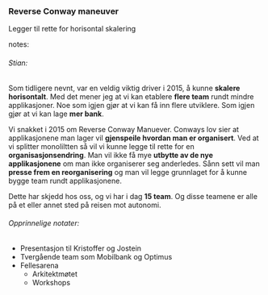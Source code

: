 ### Reverse Conway maneuver

Legger til rette for horisontal skalering


notes:
###### Stian:

Som tidligere nevnt, var en veldig viktig driver i 2015, å kunne **skalere horisontalt**. Med det mener jeg at vi kan etablere **flere team** rundt mindre applikasjoner. Noe som igjen gjør at vi kan få inn flere utviklere. Som igjen gjør at vi kan lage **mer bank**. 

Vi snakket i 2015 om Reverse Conway Manuever. Conways lov sier at applikasjonene man lager vil **gjenspeile hvordan man er organisert**. Ved at vi splitter monoliltten så vil vi kunne legge til rette for en **organisasjonsendring**. Man vil ikke få mye **utbytte av de nye applikasjonene** om man ikke organiserer seg anderledes. Sånn sett vil man **presse frem en reorganisering** og man vil legge grunnlaget for å kunne bygge team rundt applikasjonene.

Dette har skjedd hos oss, og vi har i dag **15 team**. Og disse teamene er alle på et eller annet sted på reisen mot autonomi. 


###### Opprinnelige notater:

* Presentasjon til Kristoffer og Jostein
* Tvergående team som Mobilbank og Optimus
* Fellesarena
  * Arkitektmøtet
  * Workshops